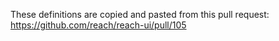 These definitions are copied and pasted from this pull request: https://github.com/reach/reach-ui/pull/105

